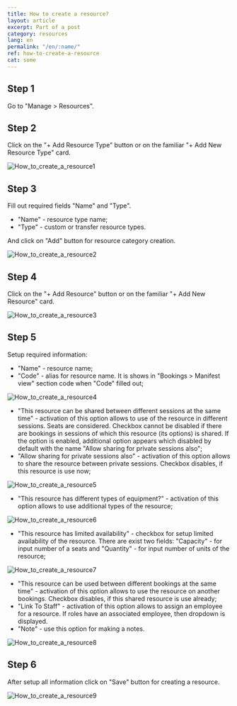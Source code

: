 ```yaml
---
title: How to create a resource?
layout: article
excerpt: Part of a post
category: resources
lang: en
permalink: "/en/:name/"
ref: how-to-create-a-resource
cat: some
---
```


## **Step 1**

Go to "Manage > Resources".

## **Step 2**

Click on the "+ Add Resource Type" button or on the familiar "+ Add New Resource Type" card.

![How_to_create_a_resource1](/assets/images/how_to_create_a_resource1.png)

## **Step 3**

Fill out required fields "Name" and "Type".

- "Name" - resource type name;
- "Type" - custom or transfer resource types.

And click on "Add" button for resource category creation.

![How_to_create_a_resource2](/assets/images/how_to_create_a_resource2.png)

## **Step 4**

Click on the "+ Add Resource" button or on the familiar "+ Add New Resource" card.

![How_to_create_a_resource3](/assets/images/how_to_create_a_resource3.png)

## **Step 5**

Setup required information:

- "Name" - resource name;
- "Code" - alias for resource name. It is shows in "Bookings > Manifest view" section code when "Code" filled out;

![How_to_create_a_resource4](/assets/images/how_to_create_a_resource4.png)

- "This resource can be shared between different sessions at the same time" - activation of this option allows to use of the resource in different sessions. Seats are considered. Checkbox cannot be disabled if there are bookings in sessions of which this resource (its options) is shared. If the option is enabled, аdditional option appears which disabled by default with the name "Allow sharing for private sessions also";
- "Allow sharing for private sessions also" - activation of this option allows to share the resource between private sessions. Checkbox disables, if this resource is use now;

![How_to_create_a_resource5](/assets/images/how_to_create_a_resource5.png)

- "This resource has different types of equipment?" - activation of this option allows to use additional types of the resource;

![How_to_create_a_resource6](/assets/images/how_to_create_a_resource6.png)

- "This resource has limited availability" - checkbox for setup limited availability of the resource. There are exist two fields: "Capacity" - for input number of a seats and "Quantity" - for input number of units of the resource;

![How_to_create_a_resource7](/assets/images/how_to_create_a_resource7.png)

- "This resource can be used between different bookings at the same time" - аctivation of this option allows to use the resource on another bookings. Checkbox disables, if this shared resource is use already;
- "Link To Staff" - activation of this option allows to assign an employee for a resource. If roles have an associated employee, then dropdown is displayed.
- "Note" - use this option for making a notes.

![How_to_create_a_resource8](/assets/images/how_to_create_a_resource8.png)

## **Step 6**

After setup all information click on "Save" button for creating a resource. 

![How_to_create_a_resource9](/assets/images/how_to_create_a_resource9.png)
